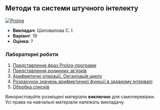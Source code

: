 ## Методи та системи штучного інтелекту

[![Prolog](https://img.shields.io/badge/Prolog-darkred?style=for-the-badge&logo=bower&logoColor=white)](#)

- **Викладач**: Шаповалова С. І.
- **Варіант**: 19
- **Оцінка**: ?

### Лабораторні роботи
  1. [Представлення фраз Prolog-програми](./Lab1/)
  2. [Представлення родинних зв'язків](./Lab2/)
  3. [Арифметичні операції. Організація циклу](./Lab3/)
  4. [Розрахунок значень арифметичної функції в заданому інтервалі](./Lab4/)
  5. [Обробка списків](./Lab5/)

Використовуйте розміщені матеріали **виключно** для самоперевірки. <br>
Усі права на навчальні матеріали належать викладачу.